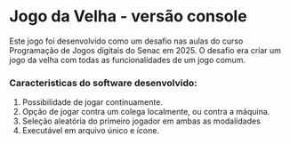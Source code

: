 # Jogo da Velha - versão console

Este jogo foi desenvolvido como um desafio nas aulas do curso Programação de Jogos digitais do Senac em 2025. O desafio era criar um jogo da velha com todas as funcionalidades de um jogo comum.

### Caracteristicas do software desenvolvido:

1. Possibilidade de jogar continuamente.
2. Opção de jogar contra um colega localmente, ou contra a máquina.
3. Seleção aleatória do primeiro jogador em ambas as modalidades
4. Executável em arquivo único e ícone.
